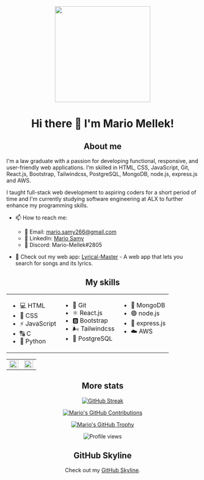 <div align="center">
  <img src="https://avatars.githubusercontent.com/u/107096218?v=4" width="250px">
  <h1>Hi there 👋 I'm Mario Mellek!</h1>
</div>

<h2 align="center">About me</h2>

I'm a law graduate with a passion for developing functional, responsive, and user-friendly web applications. I'm skilled in HTML, CSS, JavaScript, Git, React.js, Bootstrap, Tailwindcss, PostgreSQL, MongoDB, node.js, express.js and AWS.

I taught full-stack web development to aspiring coders for a short period of time and I'm currently studying software engineering at ALX to further enhance my programming skills.

- 📫 How to reach me: 
  - 📧 Email: [mario.samy266@gmail.com](mailto:mario.samy266@gmail.com)
  - 💼 LinkedIn: [Mario Samy](https://www.linkedin.com/in/mario-samy-2a3036246/)
  - 💬 Discord: Mario-Mellek#2805

- 🎵 Check out my web app: [Lyrical-Master](https://github.com/Mario-Mellek/Lyrical-Master) - A web app that lets you search for songs and its lyrics.
  
<h2 align="center">My skills</h2>

<table align="center">
  <tr>
    <td valign="top">
      <ul>
       <li> 💻 HTML
       <li> 🎨 CSS
       <li> ⚡ JavaScript
       <li> 🔠 C
       <li> 🐍 Python
      </ul>
    </td>
    <td valign="top">
      <ul>
       <li> 🌿 Git
       <li> ⚛️ React.js
       <li> 🅱️ Bootstrap
       <li> 🌬️ Tailwindcss
       <li> 🐘 PostgreSQL
      </ul>  
    </td>
    <td valign="top">
      <ul>
        <li> 🍃 MongoDB
        <li> 🟢 node.js
        <li> 🚀 express.js
        <li> ☁️ AWS
      </ul>
    </td>
  </tr>
</table>

<table>
  <tr>
    <td valign="middle" width="50%">
      <img src="https://github-readme-stats.vercel.app/api/top-langs/?username=Mario-Mellek&layout=compact&langs_count=7&theme=dark" align="left" style="width: 100%" />
    </td>
    <td valign="middle" width="50%">
      <img src="https://github-readme-stats.vercel.app/api?username=Mario-Mellek&show_icons=true&theme=dark" align="left" style="width: 100%" />
    </td>
  </tr>
</table>

<h2 align="center">More stats</h2>

<div align="center">

  [![GitHub Streak](https://github-readme-streak-stats.herokuapp.com/?user=Mario-Mellek&theme=dark)](https://git.io/streak-stats)

  [![Mario's GitHub Contributions](https://ghchart.rshah.org/Mario-Mellek)](https://github.com/Mario-Mellek/github-chart)

  [![Mario's GitHub Trophy](https://github-profile-trophy.vercel.app/?username=Mario-Mellek&theme=gruvbox)](https://github.com/Mario-Mellek/github-profile-trophy)

  ![Profile views](https://komarev.com/ghpvc/?username=Mario-Mellek)
  
 </div>

<h2 align="center">GitHub Skyline</h2>

<div align="center">
  Check out my <a href="https://skyline.github.com/Mario-Mellek/2023">GitHub Skyline</a>.
</div>
